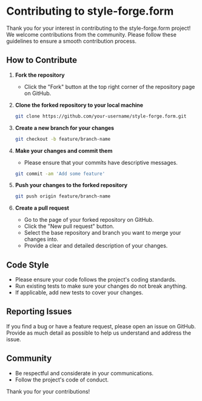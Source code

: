 
# Contributing to style-forge.form

Thank you for your interest in contributing to the style-forge.form project! We welcome contributions from the community. Please follow these guidelines to ensure a smooth contribution process.

## How to Contribute

1. **Fork the repository**
   - Click the "Fork" button at the top right corner of the repository page on GitHub.

2. **Clone the forked repository to your local machine**
   ```bash
   git clone https://github.com/your-username/style-forge.form.git
   ```

3. **Create a new branch for your changes**
   ```bash
   git checkout -b feature/branch-name
   ```

4. **Make your changes and commit them**
   - Please ensure that your commits have descriptive messages.
   ```bash
   git commit -am 'Add some feature'
   ```

5. **Push your changes to the forked repository**
   ```bash
   git push origin feature/branch-name
   ```

6. **Create a pull request**
   - Go to the page of your forked repository on GitHub.
   - Click the "New pull request" button.
   - Select the base repository and branch you want to merge your changes into.
   - Provide a clear and detailed description of your changes.

## Code Style

- Please ensure your code follows the project's coding standards.
- Run existing tests to make sure your changes do not break anything.
- If applicable, add new tests to cover your changes.

## Reporting Issues

If you find a bug or have a feature request, please open an issue on GitHub. Provide as much detail as possible to help us understand and address the issue.

## Community

- Be respectful and considerate in your communications.
- Follow the project's code of conduct.

Thank you for your contributions!
